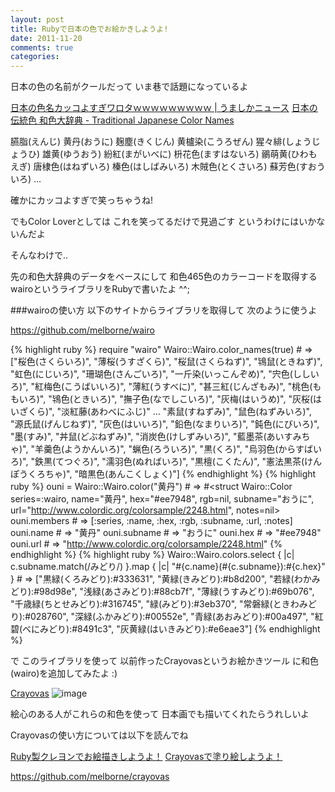 ```yaml
---
layout: post
title: Rubyで日本の色でお絵かきしようよ!
date: 2011-11-20
comments: true
categories:
---
```



日本の色の名前がクールだって
いま巷で話題になっているよ

[日本の色名カッコよすぎワロタｗｗｗｗｗｗｗｗｗ | うましかニュース](http://umashika-news.jp/archives/51967828.html)
[日本の伝統色 和色大辞典 - Traditional Japanese Color Names](http://www.colordic.org/w/)

臙脂(えんじ) 
黄丹(おうに) 
麹塵(きくじん)
黄櫨染(こうろぜん) 
猩々緋(しょうじょうひ) 
雄黄(ゆうおう) 
紛紅(まがいべに) 
枡花色(ますはないろ) 
鶸萌黄(ひわもえぎ) 
唐棣色(はねずいろ) 
榛色(はしばみいろ) 
木賊色(とくさいろ) 
蘇芳色(すおういろ) 
     ...

確かにカッコよすぎで笑っちゃうね!

でもColor Loverとしては
これを笑ってるだけで見過ごす
というわけにはいかないんだよ

そんなわけで..

先の和色大辞典のデータをベースにして
和色465色のカラーコードを取得する
wairoというライブラリをRubyで書いたよ ^^;

###wairoの使い方
以下のサイトからライブラリを取得して
次のように使うよ

https://github.com/melborne/wairo

{% highlight ruby %}
require "wairo"
Wairo::Wairo.color_names(true) # => ["桜色(さくらいろ)", "薄桜(うすざくら)", "桜鼠(さくらねず)", "鴇鼠(ときねず)", "虹色(にじいろ)", "珊瑚色(さんごいろ)", "一斤染(いっこんぞめ)", "宍色(ししいろ)", "紅梅色(こうばいいろ)", "薄紅(うすべに)", "甚三紅(じんざもみ)", "桃色(ももいろ)", "鴇色(ときいろ)", "撫子色(なでしこいろ)", "灰梅(はいうめ)", "灰桜(はいざくら)", "淡紅藤(あわべにふじ)" ... "素鼠(すねずみ)", "鼠色(ねずみいろ)", "源氏鼠(げんじねず)", "灰色(はいいろ)", "鉛色(なまりいろ)", "鈍色(にびいろ)", "墨(すみ)", "丼鼠(どぶねずみ)", "消炭色(けしずみいろ)", "藍墨茶(あいすみちゃ)", "羊羹色(ようかんいろ)", "蝋色(ろういろ)", "黒(くろ)", "烏羽色(からすばいろ)", "鉄黒(てつぐろ)", "濡羽色(ぬればいろ)", "黒檀(こくたん)", "憲法黒茶(けんぽうくろちゃ)", "暗黒色(あんこくしょく)"]
{% endhighlight %}
{% highlight ruby %}
ouni = Wairo::Wairo.color("黄丹") # => #<struct Wairo::Color series=:wairo, name="黄丹", hex="#ee7948", rgb=nil, subname="おうに", url="http://www.colordic.org/colorsample/2248.html", notes=nil>
ouni.members # => [:series, :name, :hex, :rgb, :subname, :url, :notes]
ouni.name # => "黄丹"
ouni.subname # => "おうに"
ouni.hex # => "#ee7948"
ouni.url # => "http://www.colordic.org/colorsample/2248.html"
{% endhighlight %}
{% highlight ruby %}
Wairo::Wairo.colors.select { |c| c.subname.match(/みどり/) }.map { |c| "#{c.name}(#{c.subname}):#{c.hex}" } # => ["黒緑(くろみどり):#333631", "黄緑(きみどり):#b8d200", "若緑(わかみどり):#98d98e", "浅緑(あさみどり):#88cb7f", "薄緑(うすみどり):#69b076", "千歳緑(ちとせみどり):#316745", "緑(みどり):#3eb370", "常磐緑(ときわみどり):#028760", "深緑(ふかみどり):#00552e", "青緑(あおみどり):#00a497", "紅碧(べにみどり):#8491c3", "灰黄緑(はいきみどり):#e6eae3"]
{% endhighlight %}

で
このライブラリを使って
以前作ったCrayovasというお絵かきツール
に和色(wairo)を追加してみたよ :)

[Crayovas](http://crayovas.heroku.com/)
![image](http://img.f.hatena.ne.jp/images/fotolife/k/keyesberry/20111120/20111120222334.png)

絵心のある人がこれらの和色を使って
日本画でも描いてくれたらうれしいよ

Crayovasの使い方については以下を読んでね

[Ruby製クレヨンでお絵描きしようよ！](/2011/02/09/Ruby/)
[Crayovasで塗り絵しようよ！](/2011/02/12/Crayovas/)

https://github.com/melborne/crayovas
